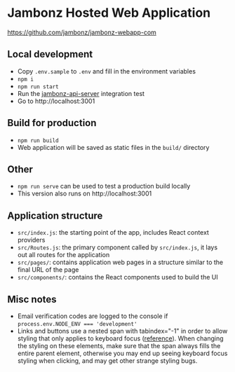 # Jambonz Hosted Web Application

https://github.com/jambonz/jambonz-webapp-com

## Local development

  * Copy `.env.sample` to `.env` and fill in the environment variables
  * `npm i`
  * `npm run start`
  * Run the [jambonz-api-server](https://github.com/jambonz/jambonz-api-server-com) integration test
  * Go to http://localhost:3001


## Build for production

  * `npm run build`
  * Web application will be saved as static files in the `build/` directory


## Other

  * `npm run serve` can be used to test a production build locally
  * This version also runs on http://localhost:3001


## Application structure

  * `src/index.js`: the starting point of the app, includes React context providers
  * `src/Routes.js`: the primary component called by `src/index.js`, it lays out all routes for the application
  * `src/pages/`: contains application web pages in a structure similar to the final URL of the page
  * `src/components/`: contains the React components used to build the UI


## Misc notes

  * Email verification codes are logged to the console if `process.env.NODE_ENV === 'development'`
  * Links and buttons use a nested span with tabindex="-1" in order to allow styling that only applies to keyboard focus ([reference](https://stackoverflow.com/a/45191208/8742362)). When changing the styling on these elements, make sure that the span always fills the entire parent element, otherwise you may end up seeing keyboard focus styling when clicking, and may get other strange styling bugs.
